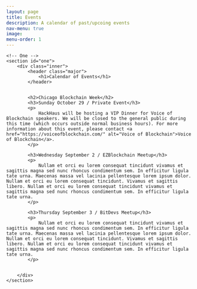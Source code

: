 ```yaml
---
layout: page
title: Events
description: A calendar of past/upcoing events
nav-menu: true
image: 
menu-order: 1
---
```


<!-- Main -->
<div id="main" class="alt">

    <!-- One -->
    <section id="one">
    	<div class="inner">
    		<header class="major">
    			<h1>Calendar of Events</h1>
    		</header>


            <h2>Chicago Blockchain Week</h2>
            <h3>Sunday October 29 / Private Event</h3>
            <p>
                HackHaus will be hosting a VIP Dinner for Voice of Blockchain speakers. We will be closed to the general public during this time (which occurs outside normal business hours). For more information about this event, please contact <a href="https://voiceofblockchain.com/" alt="Voice of Blockchain">Voice of Blockchain</a>.
            </p>

            <h3>Wednesday September 2 / EZBlockchain Meetup</h3>
            <p>
                Nullam et orci eu lorem consequat tincidunt vivamus et sagittis magna sed nunc rhoncus condimentum sem. In efficitur ligula tate urna. Maecenas massa vel lacinia pellentesque lorem ipsum dolor. Nullam et orci eu lorem consequat tincidunt. Vivamus et sagittis libero. Nullam et orci eu lorem consequat tincidunt vivamus et sagittis magna sed nunc rhoncus condimentum sem. In efficitur ligula tate urna.
            </p>

            <h3>Thursday September 3 / BitDevs Meetup</h3>
            <p>
                Nullam et orci eu lorem consequat tincidunt vivamus et sagittis magna sed nunc rhoncus condimentum sem. In efficitur ligula tate urna. Maecenas massa vel lacinia pellentesque lorem ipsum dolor. Nullam et orci eu lorem consequat tincidunt. Vivamus et sagittis libero. Nullam et orci eu lorem consequat tincidunt vivamus et sagittis magna sed nunc rhoncus condimentum sem. In efficitur ligula tate urna.
            </p>


        </div>
    </section>
</div>